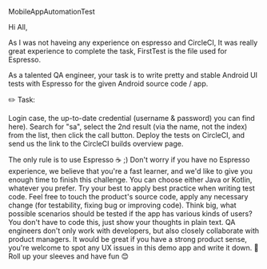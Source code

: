 MobileAppAutomationTest

Hi All,

As I was not haveing any experience on espresso and CircleCI, It was really great experience to complete the task,
FirstTest is the file used for Espresso.



As a talented QA engineer, your task is to write pretty and stable Android UI tests with Espresso for the given Android source code / app.

✏️ Task:

Login case, the up-to-date credential (username & password) you can find here).
Search for "sa", select the 2nd result (via the name, not the index) from the list, then click the call button.
Deploy the tests on CircleCI, and send us the link to the CircleCI builds overview page.


The only rule is to use Espresso ☕ ;)
Don't worry if you have no Espresso experience, we believe that you're a fast learner, and we'd like to give you enough time to finish this challenge.
You can choose either Java or Kotlin, whatever you prefer.
Try your best to apply best practice when writing test code.
Feel free to touch the product's source code, apply any necessary change (for testability, fixing bug or improving code).
Think big, what possible scenarios should be tested if the app has various kinds of users? You don't have to code this, just show your thoughts in plain text.
QA engineers don't only work with developers, but also closely collaborate with product managers. It would be great if you have a strong product sense, you're welcome to spot any UX issues in this demo app and write it down.
💪 Roll up your sleeves and have fun 😊
